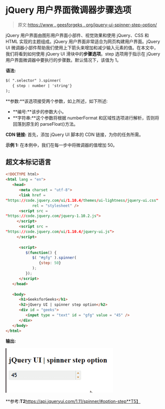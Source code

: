 # jQuery 用户界面微调器步骤选项

> 原文:[https://www . geesforgeks . org/jquery-ui-spinner-step-option/](https://www.geeksforgeeks.org/jquery-ui-spinner-step-option/)

jQuery 用户界面由图形用户界面小部件、视觉效果和使用 jQuery、CSS 和 HTML 实现的主题组成。jQuery 用户界面非常适合为网页构建用户界面。jQuery UI 微调器小部件帮助我们使用上下箭头来增加和减少输入元素的值。在本文中，我们将看到如何使用 jQuery UI 滑块中的**步骤选项**。step 选项用于指示在 jQuery 用户界面微调器中要执行的步骤数。默认情况下，该值为 1。

**语法:**

```html
$( ".selector" ).spinner(
   { step : number | 'string'}
);
```

**参数:**该选项接受两个参数，如上所述，如下所述:

*   **编号:**该步的参数大小。
*   **字符串:**这个参数将根据 numberFormat 和区域性选项进行解析，否则将回落到原生的 parseFloat()方法。

**CDN 链接:** 首先，添加 jQuery UI 脚本的 CDN 链接，为你的任务所需。

> <link href="“https://code.jquery.com/ui/1.10.4/themes/ui-lightness/jquery-ui.css”" rel="“stylesheet”">

**示例 1:** 在本例中，我们在每一步中将微调器的值增加 50。

## 超文本标记语言

```html
<!DOCTYPE html>
<html lang = "en">
   <head>
      <meta charset = "utf-8">
      <link href = 
"https://code.jquery.com/ui/1.10.4/themes/ui-lightness/jquery-ui.css"
            rel = "stylesheet" />
      <script src = 
"https://code.jquery.com/jquery-1.10.2.js">
     </script>
      <script src = 
"https://code.jquery.com/ui/1.10.4/jquery-ui.js">
     </script>

      <script>
         $(function() {
            $( "#gfg" ).spinner( 
               {step: 50}
            );
         });
      </script>
   </head>

   <body>
      <h1>GeeksforGeeks</h1> 
      <h2>jQuery UI | spinner step option</h2>
      <div id = "geeks">
         <input type = "text" id = "gfg" value = "45" />
      </div>
   </body>
</html>
```

**输出:**

![](img/e34c9b8495f32f7cc1becb2d164cefc6.png)

**参考:**T2**https://api.jqueryui.com/1.11/spinner/#option-step**T5】